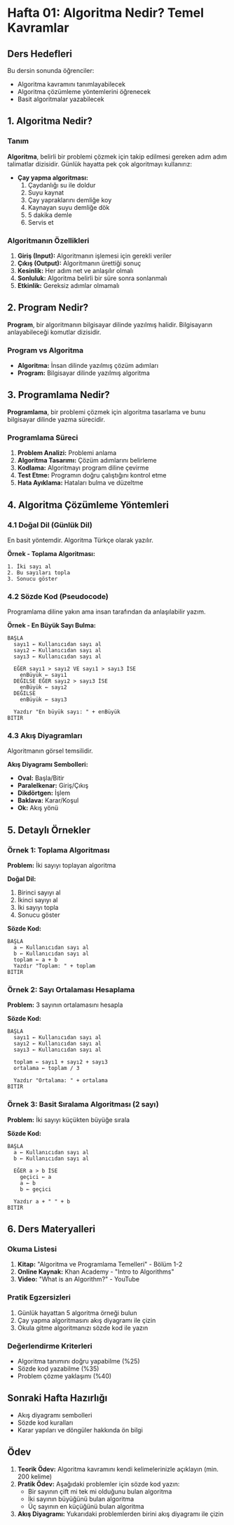 # Hafta 01: Algoritma Nedir? Temel Kavramlar

## Ders Hedefleri
Bu dersin sonunda öğrenciler:
- Algoritma kavramını tanımlayabilecek
- Algoritma çözümleme yöntemlerini öğrenecek
- Basit algoritmalar yazabilecek

## 1. Algoritma Nedir?

### Tanım
**Algoritma**, belirli bir problemi çözmek için takip edilmesi gereken adım adım talimatlar dizisidir. Günlük hayatta pek çok algoritmayı kullanırız:

- **Çay yapma algoritması:**
  1. Çaydanlığı su ile doldur
  2. Suyu kaynat
  3. Çay yapraklarını demliğe koy
  4. Kaynayan suyu demliğe dök
  5. 5 dakika demle
  6. Servis et

### Algoritmanın Özellikleri
1. **Giriş (Input):** Algoritmanın işlemesi için gerekli veriler
2. **Çıkış (Output):** Algoritmanın ürettiği sonuç
3. **Kesinlik:** Her adım net ve anlaşılır olmalı
4. **Sonluluk:** Algoritma belirli bir süre sonra sonlanmalı
5. **Etkinlik:** Gereksiz adımlar olmamalı

## 2. Program Nedir?

**Program**, bir algoritmanın bilgisayar dilinde yazılmış halidir. Bilgisayarın anlayabileceği komutlar dizisidir.

### Program vs Algoritma
- **Algoritma:** İnsan dilinde yazılmış çözüm adımları
- **Program:** Bilgisayar dilinde yazılmış algoritma

## 3. Programlama Nedir?

**Programlama**, bir problemi çözmek için algoritma tasarlama ve bunu bilgisayar dilinde yazma sürecidir.

### Programlama Süreci
1. **Problem Analizi:** Problemi anlama
2. **Algoritma Tasarımı:** Çözüm adımlarını belirleme
3. **Kodlama:** Algoritmayı program diline çevirme
4. **Test Etme:** Programın doğru çalıştığını kontrol etme
5. **Hata Ayıklama:** Hataları bulma ve düzeltme

## 4. Algoritma Çözümleme Yöntemleri

### 4.1 Doğal Dil (Günlük Dil)
En basit yöntemdir. Algoritma Türkçe olarak yazılır.

**Örnek - Toplama Algoritması:**
```
1. İki sayı al
2. Bu sayıları topla
3. Sonucu göster
```

### 4.2 Sözde Kod (Pseudocode)
Programlama diline yakın ama insan tarafından da anlaşılabilir yazım.

**Örnek - En Büyük Sayı Bulma:**
```
BAŞLA
  sayı1 ← Kullanıcıdan sayı al
  sayı2 ← Kullanıcıdan sayı al
  sayı3 ← Kullanıcıdan sayı al
  
  EĞER sayı1 > sayı2 VE sayı1 > sayı3 İSE
    enBüyük ← sayı1
  DEĞILSE EĞER sayı2 > sayı3 İSE
    enBüyük ← sayı2
  DEĞILSE
    enBüyük ← sayı3
  
  Yazdır "En büyük sayı: " + enBüyük
BITIR
```

### 4.3 Akış Diyagramları
Algoritmanın görsel temsilidir.

**Akış Diyagramı Sembolleri:**
- **Oval:** Başla/Bitir
- **Paralelkenar:** Giriş/Çıkış
- **Dikdörtgen:** İşlem
- **Baklava:** Karar/Koşul
- **Ok:** Akış yönü

## 5. Detaylı Örnekler

### Örnek 1: Toplama Algoritması
**Problem:** İki sayıyı toplayan algoritma

**Doğal Dil:**
1. Birinci sayıyı al
2. İkinci sayıyı al
3. İki sayıyı topla
4. Sonucu göster

**Sözde Kod:**
```
BAŞLA
  a ← Kullanıcıdan sayı al
  b ← Kullanıcıdan sayı al
  toplam ← a + b
  Yazdır "Toplam: " + toplam
BITIR
```

### Örnek 2: Sayı Ortalaması Hesaplama
**Problem:** 3 sayının ortalamasını hesapla

**Sözde Kod:**
```
BAŞLA
  sayı1 ← Kullanıcıdan sayı al
  sayı2 ← Kullanıcıdan sayı al
  sayı3 ← Kullanıcıdan sayı al
  
  toplam ← sayı1 + sayı2 + sayı3
  ortalama ← toplam / 3
  
  Yazdır "Ortalama: " + ortalama
BITIR
```

### Örnek 3: Basit Sıralama Algoritması (2 sayı)
**Problem:** İki sayıyı küçükten büyüğe sırala

**Sözde Kod:**
```
BAŞLA
  a ← Kullanıcıdan sayı al
  b ← Kullanıcıdan sayı al
  
  EĞER a > b İSE
    geçici ← a
    a ← b
    b ← geçici
  
  Yazdır a + " " + b
BITIR
```

## 6. Ders Materyalleri

### Okuma Listesi
1. **Kitap:** "Algoritma ve Programlama Temelleri" - Bölüm 1-2
2. **Online Kaynak:** Khan Academy - "Intro to Algorithms"
3. **Video:** "What is an Algorithm?" - YouTube

### Pratik Egzersizleri
1. Günlük hayattan 5 algoritma örneği bulun
2. Çay yapma algoritmasını akış diyagramı ile çizin
3. Okula gitme algoritmanızı sözde kod ile yazın

### Değerlendirme Kriterleri
- Algoritma tanımını doğru yapabilme (%25)
- Sözde kod yazabilme (%35)
- Problem çözme yaklaşımı (%40)

## Sonraki Hafta Hazırlığı
- Akış diyagramı sembolleri
- Sözde kod kuralları
- Karar yapıları ve döngüler hakkında ön bilgi

## Ödev
1. **Teorik Ödev:** Algoritma kavramını kendi kelimelerinizle açıklayın (min. 200 kelime)
2. **Pratik Ödev:** Aşağıdaki problemler için sözde kod yazın:
   - Bir sayının çift mi tek mi olduğunu bulan algoritma
   - İki sayının büyüğünü bulan algoritma
   - Üç sayının en küçüğünü bulan algoritma
3. **Akış Diyagramı:** Yukarıdaki problemlerden birini akış diyagramı ile çizin
